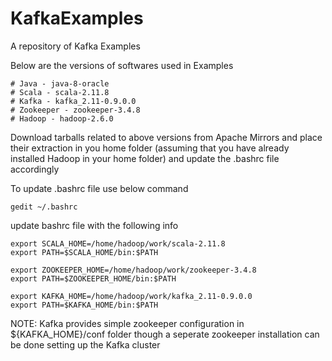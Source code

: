 # KafkaExamples
A repository of Kafka Examples

Below are the versions of softwares used in Examples

    # Java - java-8-oracle
    # Scala - scala-2.11.8
    # Kafka - kafka_2.11-0.9.0.0
    # Zookeeper - zookeeper-3.4.8
    # Hadoop - hadoop-2.6.0
    
    
Download tarballs related to above versions from Apache Mirrors and place their extraction in you home folder (assuming that you have already installed Hadoop in your home folder) and update the .bashrc file accordingly 

To update .bashrc file use below command
    
    gedit ~/.bashrc

update bashrc file with the following info

    export SCALA_HOME=/home/hadoop/work/scala-2.11.8
    export PATH=$SCALA_HOME/bin:$PATH
    
    export ZOOKEEPER_HOME=/home/hadoop/work/zookeeper-3.4.8
    export PATH=$ZOOKEEPER_HOME/bin:$PATH
    
    export KAFKA_HOME=/home/hadoop/work/kafka_2.11-0.9.0.0
    export PATH=$KAFKA_HOME/bin:$PATH

NOTE: Kafka provides simple zookeeper configuration in ${KAFKA_HOME}/conf folder though a seperate zookeeper installation can be done setting up the Kafka cluster





